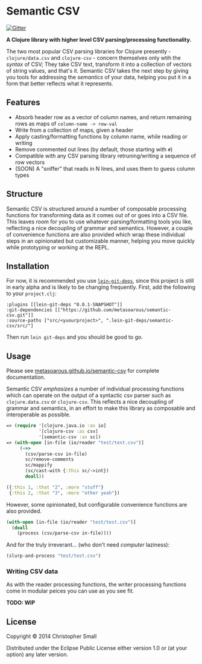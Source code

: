 # Semantic CSV

[![Gitter](https://badges.gitter.im/Join%20Chat.svg)](https://gitter.im/metasoarous/semantic-csv?utm_source=badge&utm_medium=badge&utm_campaign=pr-badge&utm_content=badge)

**A Clojure library with higher level CSV parsing/processing functionality.**

The two most popular CSV parsing libraries for Clojure presently - `clojure/data.csv` and `clojure-csv` -
concern themselves only wtih the _syntax_ of CSV;
They take CSV text, transform it into a collection of vectors of string values, and that's it.
Semantic CSV takes the next step by giving you tools for addressing the _semantics_ of your data, helping
you put it in a form that better reflects what it represents.

## Features

* Absorb header row as a vector of column names, and return remaining rows as maps of `column-name -> row-val`
* Write from a collection of maps, given a header
* Apply casting/formatting functions by column name, while reading or writing
* Remove commented out lines (by default, those starting with `#`)
* Compatible with any CSV parsing library retruning/writing a sequence of row vectors
* (SOON) A "sniffer" that reads in N lines, and uses them to guess column types

## Structure

Semantic CSV is structured around a number of composable processing functions for transforming data as it
comes out of or goes into a CSV file.
This leaves room for you to use whatever parsing/formatting tools you like, reflecting a nice decoupling
of grammar and semantics.
However, a couple of convenience functions are also provided which wrap these individual steps
in an opinionated but customizable manner, helping you move quickly while prototyping or working at the
REPL.


## Installation

For now, it is recommended you use [`lein-git-deps`](https://github.com/tobyhede/lein-git-deps), since this project is still in early alpha and is likely to be changing frequently.
First, add the following to your `project.clj`:

    :plugins [[lein-git-deps "0.0.1-SNAPSHOT"]]
    :git-dependencies [["https://github.com/metasoarous/semantic-csv.git"]]
    :source-paths ["src/<yuourproject>", ".lein-git-deps/semantic-csv/src/"]

Then run `lein git-deps` and you should be good to go.

## Usage

Please see [metasoarous.github.io/semantic-csv](http://metasoarous.github.io/semantic-csv) for complete documentation.

Semantic CSV _emphasizes_ a number of individual processing functions which can operate on the output of a syntactic csv parser such as `clojure.data.csv` or `clojure-csv`.
This reflects a nice decoupling of grammar and semantics, in an effort to make this library as composable and interoperable as possible.

```clojure
=> (require '[clojure.java.io :as io]
            '[clojure-csv :as csv]
            '[semantic-csv :as sc])
=> (with-open [in-file (io/reader "test/test.csv")]
     (->>
       (csv/parse-csv in-file)
       sc/remove-comments
       sc/mappify
       (sc/cast-with {:this sc/->int})
       doall))

({:this 1, :that "2", :more "stuff"}
 {:this 2, :that "3", :more "other yeah"})
```

However, some opinionated, but configurable convenience functions are also provided.

```clojure
(with-open [in-file (io/reader "test/test.csv")]
  (doall
    (process (csv/parse-csv in-file))))
```
And for the truly irreverant... (who don't need _computer_ laziness):

```clojure
(slurp-and-process "test/test.csv")
```
### Writing CSV data

As with the reader processing functions, the writer processing functions come in modular peices you can use as you see fit.

**TODO: WIP**

## License

Copyright © 2014 Christopher Small

Distributed under the Eclipse Public License either version 1.0 or (at
your option) any later version.

